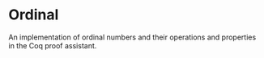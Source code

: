 # Ordinal
An implementation of ordinal numbers and their operations and properties in the Coq proof assistant.
